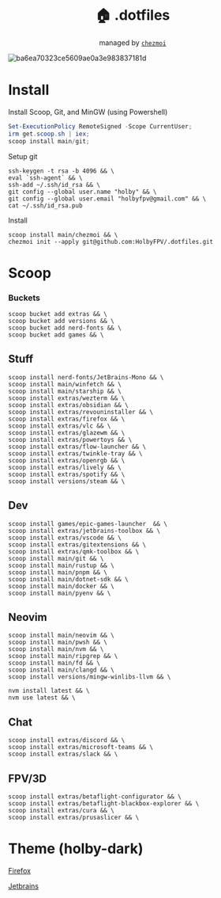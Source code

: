 <div align="center">

# 🏠 .dotfiles

managed by [`chezmoi`](https://github.com/twpayne/chezmoi)

</div>

![ba6ea70323ce5609ae0a3e983837181d](https://github.com/HolbyFPV/dotfiles/assets/61704528/1c77fd12-048c-4a33-9228-5ef715efcc97)

# Install

Install Scoop, Git, and MinGW (using Powershell)

```powershell
Set-ExecutionPolicy RemoteSigned -Scope CurrentUser;
irm get.scoop.sh | iex;
scoop install main/git;
```

Setup git

```shell
ssh-keygen -t rsa -b 4096 && \
eval `ssh-agent` && \
ssh-add ~/.ssh/id_rsa && \
git config --global user.name "holby" && \
git config --global user.email "holbyfpv@gmail.com" && \
cat ~/.ssh/id_rsa.pub
```

Install

```shell
scoop install main/chezmoi && \
chezmoi init --apply git@github.com:HolbyFPV/.dotfiles.git
```

# Scoop 

### Buckets

```shell
scoop bucket add extras && \
scoop bucket add versions && \
scoop bucket add nerd-fonts && \
scoop bucket add games && \
```

## Stuff 

```shell
scoop install nerd-fonts/JetBrains-Mono && \
scoop install main/winfetch && \
scoop install main/starship && \
scoop install extras/wezterm && \
scoop install extras/obsidian && \ 
scoop install extras/revouninstaller && \
scoop install extras/firefox && \
scoop install extras/vlc && \
scoop install extras/glazewm && \
scoop install extras/powertoys && \
scoop install extras/flow-launcher && \
scoop install extras/twinkle-tray && \
scoop install extras/openrgb && \
scoop install extras/lively && \
scoop install extras/spotify && \
scoop install versions/steam && \
```

## Dev

```shell
scoop install games/epic-games-launcher  && \
scoop install extras/jetbrains-toolbox && \
scoop install extras/vscode && \
scoop install extras/gitextensions && \
scoop install extras/qmk-toolbox && \
scoop install main/git && \
scoop install main/rustup && \
scoop install main/pnpm && \
scoop install main/dotnet-sdk && \
scoop install main/docker && \
scoop install main/pyenv && \
```

## Neovim
```shell
scoop install main/neovim && \
scoop install main/pwsh && \ 
scoop install main/nvm && \
scoop install main/ripgrep && \ 
scoop install main/fd && \
scoop install main/clangd && \
scoop install versions/mingw-winlibs-llvm && \
```
```shell
nvm install latest && \
nvm use latest && \
```


## Chat

```shell
scoop install extras/discord && \
scoop install extras/microsoft-teams && \
scoop install extras/slack && \
```

## FPV/3D

```shell
scoop install extras/betaflight-configurator && \
scoop install extras/betaflight-blackbox-explorer && \
scoop install extras/cura && \
scoop install extras/prusaslicer && \
```

# Theme (holby-dark)

[Firefox](https://addons.mozilla.org/en-US/firefox/addon/holby-github-dark/)

[Jetbrains](https://plugins.jetbrains.com/plugin/22825-holby-dark)
